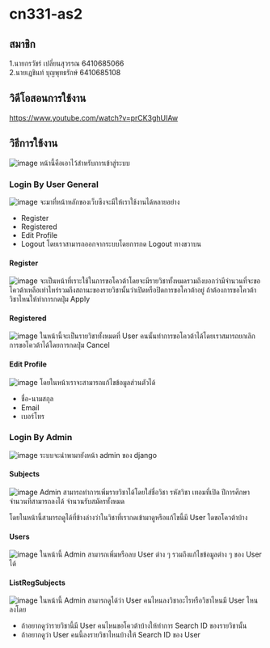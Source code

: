 # cn331-as2
## สมาชิก
1.นายกรวัชร์ เปลี่ยนสุวรรณ 6410685066\
2.นายเฏชินท์ บุญพุทธรักษ์ 6410685108

## วิดีโอสอนการใช้งาน
https://www.youtube.com/watch?v=prCK3ghUIAw

## วิธีการใช้งาน
![image](ReadmeImage/login.png)
หน้านี้คือเอาไว้สำหรับการเข้าสู่ระบบ

### Login By User General
![image](ReadmeImage/User.png)
จะมาที่หน้าหลักของเว็บซึงจะมีให้เราใช้งานได้หลายอย่าง
* Register
* Registered
* Edit Profile
* Logout
โดยเราสามารถออกจากระบบโดยการกด Logout ทางขวาบน
#### Register
![image](ReadmeImage/Register.png)
จะเป็นหน้าที่เราะใช้ในการขอโควต้าโดยจะมีรายวิชาทั้งหมดรวมถึงบอกว่ามีจำนวนที่จะขอโควต้าเหลือเท่าไหร่รวมถึงสถานะของรายวิชานั้นว่าเปิดหรือปิดการขอโควต้าอยู่ ถ้าต้องการขอโควต้าวิชาไหนให้ทำการกดปุ่ม Apply
#### Registered
![image](ReadmeImage/Registered.png)
ในหน้านี้จะเป็นรายวิชาทั้งหมดที่ User คนนั้นทำการขอโควต้าได้โดยเราสมารถยกเลิกการขอโควต้าได้โดยการกดปุ่ม Cancel
#### Edit Profile
![image](ReadmeImage/EditProfile.png)
โดยในหน้าเราจะสามารถแก้ไขข้อมูลส่วนตัวได้
* ชื่อ-นามสกุล 
* Email 
* เบอร์โทร

### Login By Admin
![image](ReadmeImage/adminpage.png)
ระบบจะนำพามายังหน้า admin ของ django
#### Subjects
![image](ReadmeImage/Subjects.png)
Admin สามารถทำการเพิ่มรายวิชาได้โดยใส่ชื่อวิชา รหัสวิชา เทอมที่เปิด ปีการศึกษา จำนวนที่สามารถลงได้ จำนวนรับสมัครทั้งหมด 

โดยในหน้านี้สามารถดูได้ที่ข้างล่างว่าในวิชาที่เรากดเข้ามาดูหรือแก้ไขนี้มี User ใดขอโควต้าบ้าง
#### Users
![image](ReadmeImage/Users.png)
ในหน้านี้ Admin สามารถเพิ่มหรือลบ User ต่าง ๆ รวมถึงแก้ไขข้อมูลต่าง ๆ ของ User ได้
#### ListRegSubjects
![image](ReadmeImage/listreg.png)
ในหน้านี้ Admin สามารถดูได้ว่า User คนไหนลงวิชาอะไรหรือวิชาไหนมี User ไหนลงโดย
* ถ้าอยากดูว่ารายวิชานี้มี User คนไหนขอโควต้าบ้างให้ทำการ Search ID ของรายวิชานั้น 
* ถ้าอยากดูว่า User คนนี้ลงรายวิชาไหนบ้างให้ Search ID ของ User



